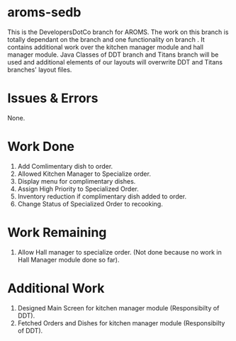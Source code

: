 # aroms-sedb
This is the DevelopersDotCo branch for AROMS.
The work on this branch is totally dependant on the branch <DDT> and one functionality on branch <Titans>.
It contains additional work over the kitchen manager module and hall manager module. Java Classes of DDT branch and Titans branch will be used and additional elements of our layouts will overwrite DDT and Titans branches' layout files.
  
# Issues & Errors
None.

# Work Done
1) Add Comlimentary dish to order.
2) Allowed Kitchen Manager to Specialize order.
3) Display menu for complimentary dishes.
4) Assign High Priority to Specialized Order.
5) Inventory reduction if complimentary dish added to order.
6) Change Status of Specialized Order to recooking.

# Work Remaining
1) Allow Hall manager to specialize order. (Not done because no work in Hall Manager module done so far).

# Additional Work
1) Designed Main Screen for kitchen manager module (Responsibilty of DDT).
2) Fetched Orders and Dishes for kitchen manager module (Responsibilty of DDT).
